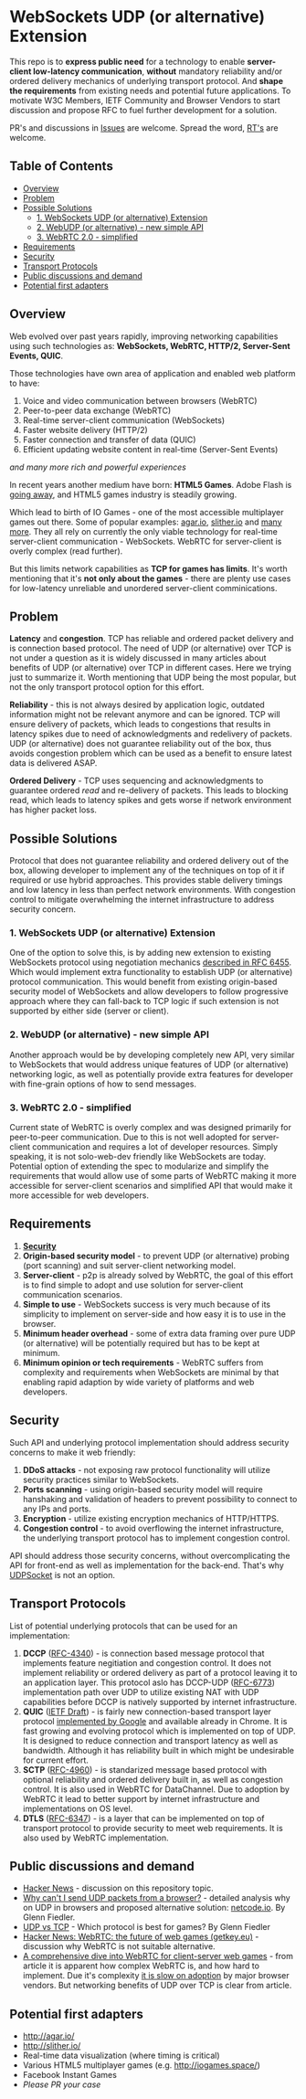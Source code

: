 # WebSockets UDP (or alternative) Extension

This repo is to **express public need** for a technology to enable **server-client low-latency communication**, **without** mandatory reliability and/or ordered delivery mechanics of underlying transport protocol.
And **shape the requirements** from existing needs and potential future applications.
To motivate W3C Members, IETF Community and Browser Vendors to start discussion and propose RFC to fuel further development for a solution.

PR's and discussions in [Issues](https://github.com/Maksims/web-udp-public/issues) are welcome.
Spread the word, [RT's](https://twitter.com/mrmaxm/status/890256659607584768) are welcome.

## Table of Contents

- [Overview](#overview)
- [Problem](#problem)
- [Possible Solutions](#possible-solutions)
  - [1. WebSockets UDP (or alternative) Extension](#1-websockets-udp-or-alternative-extension)
  - [2. WebUDP (or alternative) - new simple API](#2-webudp-or-alternative---new-simple-api)
  - [3. WebRTC 2.0 - simplified](#3-webrtc-20---simplified)
- [Requirements](#requirements)
- [Security](#security)
- [Transport Protocols](#transport-protocols)
- [Public discussions and demand](#public-discussions-and-demand)
- [Potential first adapters](#potential-first-adapters)

## Overview

Web evolved over past years rapidly, improving networking capabilities using such technologies as: **WebSockets, WebRTC, HTTP/2, Server-Sent Events, QUIC**.

Those technologies have own area of application and enabled web platform to have:
1. Voice and video communication between browsers (WebRTC)
2. Peer-to-peer data exchange (WebRTC)
3. Real-time server-client communication (WebSockets)
4. Faster website delivery (HTTP/2)
5. Faster connection and transfer of data (QUIC)
6. Efficient updating website content in real-time (Server-Sent Events)

*and many more rich and powerful experiences*

In recent years another medium have born: **HTML5 Games**. Adobe Flash is [going away](https://blogs.adobe.com/conversations/2017/07/adobe-flash-update.html), and HTML5 games industry is steadily growing.

Which lead to birth of IO Games - one of the most accessible multiplayer games out there. Some of popular examples: [agar.io](http://agar.io/), [slither.io](http://slither.io/) and [many more](http://iogames.space/). They all rely on currently the only viable technology for real-time server-client communication - WebSockets. WebRTC for server-client is overly complex (read further).

But this limits network capabilities as **TCP for games has limits**.
It's worth mentioning that it's **not only about the games** - there are plenty use cases for low-latency unreliable and unordered server-client comminications.

## Problem

**Latency** and **congestion**. TCP has reliable and ordered packet delivery and is connection based protocol.
The need of UDP (or alternative) over TCP is not under a question as it is widely discussed in many articles about benefits of UDP (or alternative) over TCP in different cases. Here we trying just to summarize it. Worth mentioning that UDP being the most popular, but not the only transport protocol option for this effort.

**Reliability** - this is not always desired by application logic, outdated information might not be relevant anymore and can be ignored. TCP will ensure delivery of packets, which leads to congestions that results in latency spikes due to need of acknowledgments and redelivery of packets. UDP (or alternative) does not guarantee reliability out of the box, thus avoids congestion problem which can be used as a benefit to ensure latest data is delivered ASAP.

**Ordered Delivery** - TCP uses sequencing and acknowledgments to guarantee ordered *read* and re-delivery of packets. This leads to blocking read, which leads to latency spikes and gets worse if network environment has higher packet loss.

## Possible Solutions

Protocol that does not guarantee reliability and ordered delivery out of the box, allowing developer to implement any of the techniques on top of it if required or use hybrid approaches. This provides stable delivery timings and low latency in less than perfect network environments. With congestion control to mitigate overwhelming the internet infrastructure to address security concern.

### 1. WebSockets UDP (or alternative) Extension

One of the option to solve this, is by adding new extension to existing WebSockets protocol using negotiation mechanics [described in RFC 6455](https://tools.ietf.org/html/rfc6455#section-9). Which would implement extra functionality to establish UDP (or alternative) protocol communication. This would benefit from existing origin-based security model of WebSockets and allow developers to follow progressive approach where they can fall-back to TCP logic if such extension is not supported by either side (server or client).

### 2. WebUDP (or alternative) - new simple API

Another approach would be by developing completely new API, very similar to WebSockets that would address unique features of UDP (or alternative) networking logic, as well as potentially provide extra features for developer with fine-grain options of how to send messages.

### 3. WebRTC 2.0 - simplified

Current state of WebRTC is overly complex and was designed primarily for peer-to-peer communication. Due to this is not well adopted for server-client communication and requires a lot of developer resources. Simply speaking, it is not solo-web-dev friendly like WebSockets are today. Potential option of extending the spec to modularize and simplify the requirements that would allow use of some parts of WebRTC making it more accessible for server-client scenarios and simplified API that would make it more accessible for web developers.

## Requirements

1. [**Security**](#security)
2. **Origin-based security model** - to prevent UDP (or alternative) probing (port scanning) and suit server-client networking model.
3. **Server-client** - p2p is already solved by WebRTC, the goal of this effort is to find simple to adopt and use solution for server-client communication scenarios.
4. **Simple to use** - WebSockets success is very much because of its simplicity to implement on server-side and how easy it is to use in the browser.
5. **Minimum header overhead** - some of extra data framing over pure UDP (or alternative) will be potentially required but has to be kept at minimum.
6. **Minimum opinion or tech requirements** - WebRTC suffers from complexity and requirements when WebSockets are minimal by that enabling rapid adaption by wide variety of platforms and web developers.

## Security

Such API and underlying protocol implementation should address security concerns to make it web friendly:

1. **DDoS attacks** - not exposing raw protocol functionality will utilize security practices similar to WebSockets.
2. **Ports scanning** - using origin-based security model will require hanshaking and validation of headers to prevent possibility to connect to any IPs and ports.
3. **Encryption** - utilize existing encryption mechanics of HTTP/HTTPS.
4. **Congestion control** - to avoid overflowing the internet infrastructure, the underlying transport protocol has to implement congestion control.

API should address those security concerns, without overcomplicating the API for front-end as well as implementation for the back-end.
That's why [UDPSocket](https://www.w3.org/TR/tcp-udp-sockets/) is not an option.

## Transport Protocols

List of potential underlying protocols that can be used for an implementation:

1. **DCCP** ([RFC-4340](https://tools.ietf.org/html/rfc4340)) - is connection based message protocol that implements feature negitiation and congestion control. It does not implement reliability or ordered delivery as part of a protocol leaving it to an application layer. This protocol aslo has DCCP-UDP ([RFC-6773](https://tools.ietf.org/html/rfc6773)) implementation path over UDP to utilize existing NAT with UDP capabilities before DCCP is natively supported by internet infrastructure.
2. **QUIC** ([IETF Draft](https://tools.ietf.org/html/draft-hamilton-early-deployment-quic-00)) - is fairly new connection-based transport layer protocol [implemented by Google](https://www.chromium.org/quic) and available already in Chrome. It is fast growing and evolving protocol which is implemented on top of UDP. It is designed to reduce connection and transport latency as well as bandwidth. Although it has reliability built in which might be undesirable for current effort.
3. **SCTP** ([RFC-4960](https://tools.ietf.org/html/rfc4960)) - is standarized message based protocol with optional reliability and ordered delivery built in, as well as congestion control. It is also used in WebRTC for DataChannel. Due to adoption by WebRTC it lead to better support by internet infrastructure and implementations on OS level.
4. **DTLS** ([RFC-6347](https://tools.ietf.org/html/rfc6347)) - is a layer that can be implemented on top of transport protocol to provide security to meet web requirements. It is also used by WebRTC implementation.

## Public discussions and demand

- [Hacker News](https://news.ycombinator.com/item?id=14859280) - discussion on this repository topic.
- [Why can't I send UDP packets from a browser?](https://new.gafferongames.com/post/why_cant_i_send_udp_packets_from_a_browser/) - detailed analysis why on UDP in browsers and proposed alternative solution: [netcode.io](http://netcode.io/). By Glenn Fiedler.
- [UDP vs TCP](https://gafferongames.com/post/udp_vs_tcp/) - Which protocol is best for games? By Glenn Fiedler
- [Hacker News: WebRTC: the future of web games (getkey.eu)](https://news.ycombinator.com/item?id=13264952) - discussion why WebRTC is not suitable alternative.
- [A comprehensive dive into WebRTC for client-server web games](http://blog.brkho.com/2017/03/15/dive-into-client-server-web-games-webrtc/) - from article it is apparent how complex WebRTC is, and how hard to implement. Due it's complexity [it is slow on adoption](http://caniuse.com/#feat=rtcpeerconnection) by major browser vendors. But networking benefits of UDP over TCP is clear from article.

## Potential first adapters

- http://agar.io/
- http://slither.io/
- Real-time data visualization (where timing is critical)
- Various HTML5 multiplayer games (e.g. http://iogames.space/)
- Facebook Instant Games
- *Please PR your case*
